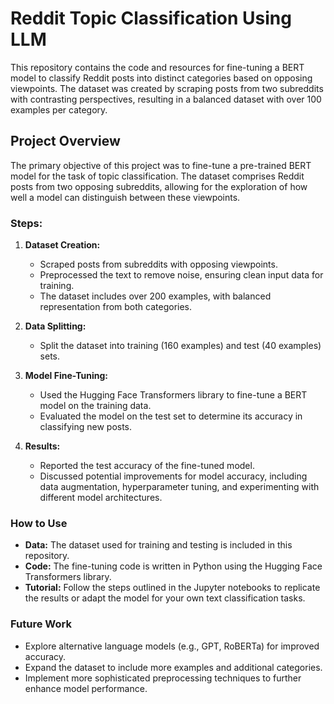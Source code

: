 # Reddit Topic Classification Using LLM

This repository contains the code and resources for fine-tuning a BERT model to classify Reddit posts into distinct categories based on opposing viewpoints. The dataset was created by scraping posts from two subreddits with contrasting perspectives, resulting in a balanced dataset with over 100 examples per category.

## Project Overview

The primary objective of this project was to fine-tune a pre-trained BERT model for the task of topic classification. The dataset comprises Reddit posts from two opposing subreddits, allowing for the exploration of how well a model can distinguish between these viewpoints.

### Steps:
1. **Dataset Creation:** 
   - Scraped posts from subreddits with opposing viewpoints.
   - Preprocessed the text to remove noise, ensuring clean input data for training.
   - The dataset includes over 200 examples, with balanced representation from both categories.

2. **Data Splitting:**
   - Split the dataset into training (160 examples) and test (40 examples) sets.
  
3. **Model Fine-Tuning:**
   - Used the Hugging Face Transformers library to fine-tune a BERT model on the training data.
   - Evaluated the model on the test set to determine its accuracy in classifying new posts.

4. **Results:**
   - Reported the test accuracy of the fine-tuned model.
   - Discussed potential improvements for model accuracy, including data augmentation, hyperparameter tuning, and experimenting with different model architectures.

### How to Use
- **Data:** The dataset used for training and testing is included in this repository.
- **Code:** The fine-tuning code is written in Python using the Hugging Face Transformers library.
- **Tutorial:** Follow the steps outlined in the Jupyter notebooks to replicate the results or adapt the model for your own text classification tasks.

### Future Work
- Explore alternative language models (e.g., GPT, RoBERTa) for improved accuracy.
- Expand the dataset to include more examples and additional categories.
- Implement more sophisticated preprocessing techniques to further enhance model performance.
